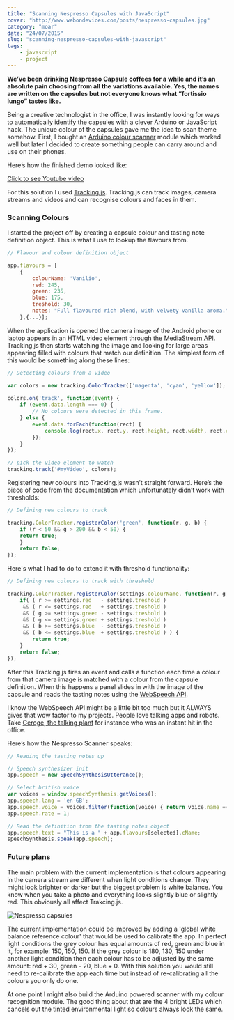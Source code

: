 ```yaml
---
title: "Scanning Nespresso Capsules with JavaScript"
cover: "http://www.webondevices.com/posts/nespresso-capsules.jpg"
category: "moar"
date: "24/07/2015"
slug: "scanning-nespresso-capsules-with-javascript"
tags:
    - javascript
    - project
---
```


**We’ve been drinking Nespresso Capsule coffees for a while and it’s an absolute pain choosing from all the variations available. Yes, the names are written on the capsules but not everyone knows what “fortissio lungo” tastes like.**

Being a creative technologist in the office, I was instantly looking for ways to automatically identify the capsules with a clever Arduino or JavaScript hack. The unique colour of the capsules gave me the idea to scan theme somehow. First, I bought an [Arduino colour scanner](http://image4.buyincoins.com/bicv2/product/s0/1401270782_8105.jpg) module which worked well but later I decided to create something people can carry around and use on their phones.

Here’s how the finished demo looked like:

<a class="youtube-video" href="https://www.youtube.com/embed/b1e7GIfczwo" target="_blank">Click to see Youtube video</a>

For this solution I used [Tracking.js](http://trackingjs.com/). Tracking.js can track images, camera streams and videos and can recognise colours and faces in them.

### Scanning Colours
I started the project off by creating a capsule colour and tasting note definition object. This is what I use to lookup the flavours from.

``` javascript
// Flavour and colour definition object

app.flavours = [
    {
        colourName: 'Vanilio',
        red: 245,
        green: 235,
        blue: 175,
        treshold: 30,
        notes: "Full flavoured rich blend, with velvety vanilla aroma."
    },{...}];
```

When the application is opened the camera image of the Android phone or laptop appears in an HTML video element through the [MediaStream API](https://developer.mozilla.org/en-US/docs/Web/API/MediaStream). Tracking.js then starts watching the image and looking for large areas appearing filled with colours that match our definition. The simplest form of this would be something along these lines:

``` javascript
// Detecting colours from a video

var colors = new tracking.ColorTracker(['magenta', 'cyan', 'yellow']);
    
colors.on('track', function(event) {
    if (event.data.length === 0) {
        // No colours were detected in this frame.
    } else {
        event.data.forEach(function(rect) {
            console.log(rect.x, rect.y, rect.height, rect.width, rect.color);
        });
    }
});

// pick the video element to watch
tracking.track('#myVideo', colors);
```

Registering new colours into Tracking.js wasn’t straight forward. Here’s the piece of code from the documentation which unfortunately didn’t work with thresholds:

``` javascript
// Defining new colours to track

tracking.ColorTracker.registerColor('green', function(r, g, b) {
    if (r < 50 && g > 200 && b < 50) {
    return true;
    }
    return false;
});
```

Here's what I had to do to extend it with threshold functionality:

``` javascript
// Defining new colours to track with threshold

tracking.ColorTracker.registerColor(settings.colourName, function(r, g, b){
    if( ( r >= settings.red   - settings.treshold )
     && ( r <= settings.red   + settings.treshold )
     && ( g >= settings.green - settings.treshold )
     && ( g <= settings.green + settings.treshold )
     && ( b >= settings.blue  - settings.treshold )
     && ( b <= settings.blue  + settings.treshold ) ) {
        return true;
    }
    return false;
});
```

After this Tracking.js fires an event and calls a function each time a colour from that camera image is matched with a colour from the capsule definition. When this happens a panel slides in with the image of the capsule and reads the tasting notes using the [WebSpeech API](http://updates.html5rocks.com/2014/01/Web-apps-that-talk---Introduction-to-the-Speech-Synthesis-API).

I know the WebSpeech API might be a little bit too much but it ALWAYS gives that wow factor to my projects. People love talking apps and robots. Take [Geroge, the talking plant](/the-arduino-plant-with-javascript-voice-recognition) for instance who was an instant hit in the office.

Here’s how the Nespresso Scanner speaks:

``` javascript
// Reading the tasting notes up

// Speech synthesizer init
app.speech = new SpeechSynthesisUtterance();

// Select british voice
var voices = window.speechSynthesis.getVoices();
app.speech.lang = 'en-GB';
app.speech.voice = voices.filter(function(voice) { return voice.name == 'English United Kingdom'; })[0];
app.speech.rate = 1;

// Read the definition from the tasting notes object
app.speech.text = "This is a " + app.flavours[selected].cName;
speechSynthesis.speak(app.speech);
```

### Future plans
The main problem with the current implementation is that colours appearing in the camera stream are different when light conditions change. They might look brighter or darker but the biggest problem is white balance. You know when you take a photo and everything looks slightly blue or slightly red. This obviously all affect Trakcing.js.

![Nespresso capsules](http://www.webondevices.com/posts/nespresso-capsules.jpg)

The current implementation could be improved by adding a 'global white balance reference colour' that would be used to calibrate the app. In perfect light conditions the grey colour has equal amounts of red, green and blue in it, for example: 150, 150, 150. If the grey colour is 180, 130, 150 under another light condition then each colour has to be adjusted by the same amount: red + 30, green - 20, blue + 0. With this solution you would still need to re-calibrate the app each time but instead of re-calibrating all the colours you only do one.

At one point I might also build the Arduino powered scanner with my colour recognition module. The good thing about that are the 4 bright LEDs which cancels out the tinted environmental light so colours always look the same.
